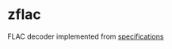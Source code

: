 # zflac

FLAC decoder implemented from [specifications](https://www.rfc-editor.org/rfc/rfc9639.html)